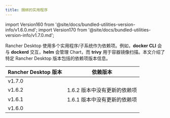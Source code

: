 ```yaml
---
title: 捆绑的实用程序
---
```


import Version160 from '@site/docs/bundled-utilities-version-info/v1.6.0.md';
import Version170 from '@site/docs/bundled-utilities-version-info/v1.7.0.md';

Rancher Desktop 使用多个实用程序/子系统作为依赖项。例如，**docker CLI** 会与 **dockerd** 交互，**helm** 会管理 Chart，而 **trivy** 用于容器镜像扫描。本文介绍了特定 Rancher Desktop 版本包括的依赖项版本信息。

| Rancher Desktop 版本 | 依赖版本 |
| ------------- | ---------------- |
| v1.7.0 | <Version170 /> |
| v1.6.2 | 1.6.2 版本中没有更新的依赖项 |
| v1.6.1 | 1.6.1 版本中没有更新的依赖项 |
| v1.6.0 | <Version160 /> |
